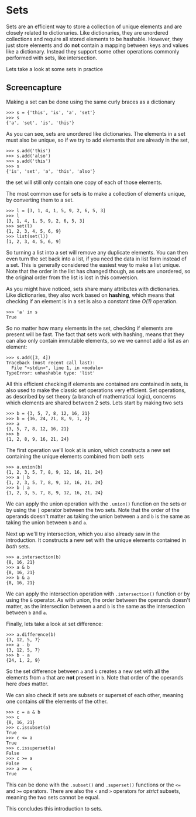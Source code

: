 # Sets

Sets are an efficient way to store a collection of unique elements and are closely related
to dictionaries. Like dictionaries, they are unordered collections and require
all stored elements to be hashable. However, they just store elements and
do **not** contain a mapping between keys and values like a dictionary. Instead
they support some other operations commonly performed with sets, like
intersection.

Lets take a look at some sets in practice

## Screencapture

Making a set can be done using the same curly braces as a dictionary

	>>> s = {'this', 'is', 'a', 'set'}
	>>> s
	{'a', 'set', 'is', 'this'}

As you can see, sets are unordered like dictionaries. The elements in a set
must also be unique, so if we try to add elements that are already in the set,

	>>> s.add('this')
	>>> s.add('also')
	>>> s.add('this')
	>>> s
	{'is', 'set', 'a', 'this', 'also'}

the set will still only contain one copy of each of those elements.

The most common use for sets is to make a collection of elements unique, by
converting them to a set.

	>>> l = [3, 1, 4, 1, 5, 9, 2, 6, 5, 3]
	>>> l
	[3, 1, 4, 1, 5, 9, 2, 6, 5, 3]
	>>> set(l)
	{1, 2, 3, 4, 5, 6, 9}
	>>> list(set(l))
	[1, 2, 3, 4, 5, 6, 9]

So turning a list into a set will remove any duplicate elements. You can then
even turn the set back into a list, if you need the data in list form instead
of a set. This is generally considered the easiest way to make a list unique.
Note that the order in the list has changed though, as sets are unordered, so
the original order from the list is lost in this conversion.

As you might have noticed, sets share many attributes with dictionaries. Like
dictionaries, they also work based on **hashing**, which means that checking
if an element is in a set is also a constant time *O(1)* operation.

	>>> 'a' in s
	True

So no matter how many elements in the set, checking if elements are present
will be fast. The fact that sets work with hashing, means that they can also
only contain immutable elements, so we we cannot add a list as an element:

	>>> s.add([3, 4])
	Traceback (most recent call last):
	  File "<stdin>", line 1, in <module>
	TypeError: unhashable type: 'list'

All this efficient checking if elements are contained are contained in sets,
is also used to make the classic set operations very efficient. Set
operations, as described by set theory (a branch of mathematical
logic), concerns which elements are shared between 2 sets. Lets start by making
two sets

	>>> b = {3, 5, 7, 8, 12, 16, 21}
	>>> b = {16, 24, 21, 8, 9, 1, 2}
	>>> a
	{3, 5, 7, 8, 12, 16, 21}
	>>> b
	{1, 2, 8, 9, 16, 21, 24}

The first operation we'll look at is union, which constructs a new set
containing the unique elements combined from both sets

	>>> a.union(b)
	{1, 2, 3, 5, 7, 8, 9, 12, 16, 21, 24}
	>>> a | b
	{1, 2, 3, 5, 7, 8, 9, 12, 16, 21, 24}
	>>> b | a
	{1, 2, 3, 5, 7, 8, 9, 12, 16, 21, 24}

We can apply the union operation with the `.union()` function on the sets or
by using the `|` operator between the two sets. Note that the order of the operands
doesn't matter as taking the union between `a` and `b` is the same as taking the
union between `b` and `a`.

Next up we'll try intersection, which you also already saw in the introduction.
It constructs a new set with the unique elements contained in *both* sets.

	>>> a.intersection(b)
	{8, 16, 21}
	>>> a & b
	{8, 16, 21}
	>>> b & a
	{8, 16, 21}

We can apply the intersection operation with `.intersection()` function or by
using the `&` operator. As with union, the order between the operands doesn't
matter, as the intersection between `a` and `b` is the same as the intersection
between `b` and `a`.

Finally, lets take a look at set difference:

	>>> a.difference(b)
	{3, 12, 5, 7}
	>>> a - b
	{3, 12, 5, 7}
	>>> b - a
	{24, 1, 2, 9}

So the set difference between `a` and `b` creates a new set with all the
elements from `a` that are **not** present in `b`. Note that order of the
operands here *does* matter.

We can also check if sets are subsets or superset of each other, meaning one
contains *all* the elements of the other.

	>>> c = a & b
	>>> c
	{8, 16, 21}
	>>> c.issubset(a)
	True
	>>> c <= a
	True
	>>> c.issuperset(a)
	False
	>>> c >= a
	False
	>>> a >= c
	True

This can be done with the `.subset()` and `.superset()` functions or the `<=`
and `>=` operators. There are also the `<` and `>` operators for *strict*
subsets, meaning the two sets cannot be equal.

This concludes this introduction to sets.
